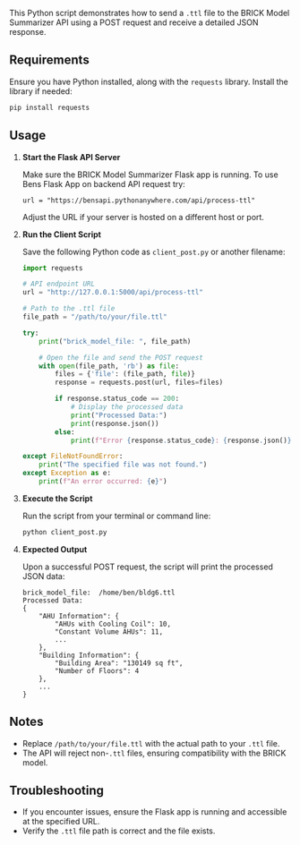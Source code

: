 
This Python script demonstrates how to send a `.ttl` file to the BRICK Model Summarizer API using a POST request and receive a detailed JSON response.

## Requirements

Ensure you have Python installed, along with the `requests` library. Install the library if needed:

```bash
pip install requests
```

## Usage

1. **Start the Flask API Server**

   Make sure the BRICK Model Summarizer Flask app is running. To use Bens Flask App on backend API request try:

   ```
   url = "https://bensapi.pythonanywhere.com/api/process-ttl"
   ```

   Adjust the URL if your server is hosted on a different host or port. 

2. **Run the Client Script**

   Save the following Python code as `client_post.py` or another filename:

   ```python
   import requests

   # API endpoint URL
   url = "http://127.0.0.1:5000/api/process-ttl"

   # Path to the .ttl file
   file_path = "/path/to/your/file.ttl"

   try:
       print("brick_model_file: ", file_path)

       # Open the file and send the POST request
       with open(file_path, 'rb') as file:
           files = {'file': (file_path, file)}
           response = requests.post(url, files=files)

           if response.status_code == 200:
               # Display the processed data
               print("Processed Data:")
               print(response.json())
           else:
               print(f"Error {response.status_code}: {response.json()}")

   except FileNotFoundError:
       print("The specified file was not found.")
   except Exception as e:
       print(f"An error occurred: {e}")
   ```

3. **Execute the Script**

   Run the script from your terminal or command line:

   ```bash
   python client_post.py
   ```

4. **Expected Output**

   Upon a successful POST request, the script will print the processed JSON data:

   ```plaintext
   brick_model_file:  /home/ben/bldg6.ttl
   Processed Data:
   {
       "AHU Information": {
           "AHUs with Cooling Coil": 10,
           "Constant Volume AHUs": 11,
           ...
       },
       "Building Information": {
           "Building Area": "130149 sq ft",
           "Number of Floors": 4
       },
       ...
   }
   ```

## Notes

- Replace `/path/to/your/file.ttl` with the actual path to your `.ttl` file.
- The API will reject non-`.ttl` files, ensuring compatibility with the BRICK model.

## Troubleshooting

- If you encounter issues, ensure the Flask app is running and accessible at the specified URL.
- Verify the `.ttl` file path is correct and the file exists.
